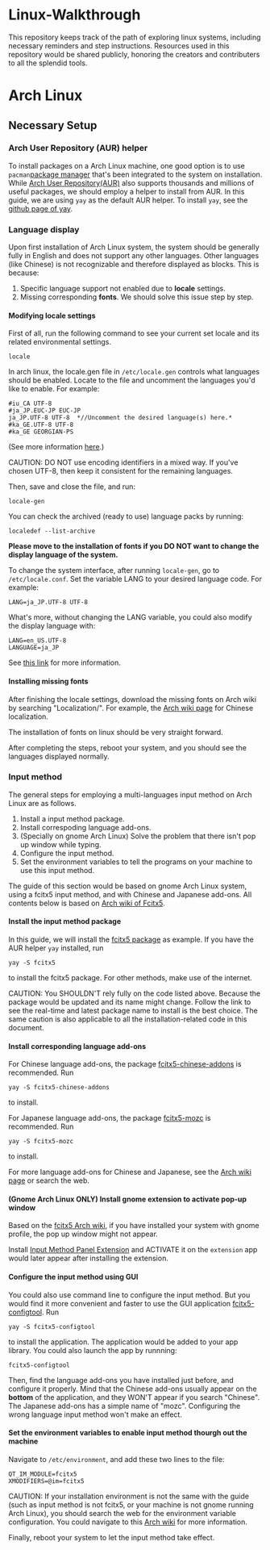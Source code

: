 # Linux-Walkthrough
This repository keeps track of the path of exploring linux systems, including necessary reminders and step instructions. Resources used in this repository would be shared publicly, honoring the creators and contributers to all the splendid tools.

# Arch Linux
## Necessary Setup
### Arch User Repository (AUR) helper
To install packages on a Arch Linux machine, one good option is to use `pacman`[package manager](https://wiki.archlinux.org/title/Pacman) that's been integrated to the system on installation.
While [Arch User Repository(AUR)](https://wiki.archlinux.org/title/Arch_User_Repository) also supports thousands and millions of useful packages, we should employ a helper to install from AUR.
In this guide, we are using `yay` as the default AUR helper.
To install `yay`, see the [github page of yay](https://github.com/Jguer/yay).

### Language display
Upon first installation of Arch Linux system, the system should be generally fully in English and does not support any other languages. Other languages (like Chinese) is not recognizable and therefore displayed as blocks. This is because:
1. Specific language support not enabled due to **locale** settings.
2. Missing corresponding **fonts**.
We should solve this issue step by step.

#### Modifying locale settings
First of all, run the following command to see your current set locale and its related environmental settings.
```
locale
```
In arch linux, the locale.gen file in `/etc/locale.gen` controls what languages should be enabled. Locate to the file and uncomment the languages you'd like to enable. For example:
```
#iu_CA UTF-8  
#ja_JP.EUC-JP EUC-JP  
ja_JP.UTF-8 UTF-8  *//Uncomment the desired language(s) here.*
#ka_GE.UTF-8 UTF-8  
#ka_GE GEORGIAN-PS  
```
(See more information [here](https://wiki.archlinux.org/title/Locale).)

CAUTION: DO NOT use encoding identifiers in a mixed way. If you've chosen UTF-8, then keep it consistent for the remaining languages.

Then, save and close the file, and run:
```
locale-gen
```
You can check the archived (ready to use) language packs by running:
```
localedef --list-archive
```
**Please move to the installation of fonts if you DO NOT want to change the display language of the system.**

To change the system interface, after running `locale-gen`, go to `/etc/locale.conf`. Set the variable LANG to your desired language code. For example:
```
LANG=ja_JP.UTF-8 UTF-8
```
What's more, without changing the LANG variable, you could also modify the display language with:
```
LANG=en_US.UTF-8
LANGUAGE=ja_JP
```

See [this link](https://wiki.archlinux.org/title/Locale#Variables) for more information.

#### Installing missing fonts
After finishing the locale settings, download the missing fonts on Arch wiki by searching "Localization/<DESIRED LANGUAGE>". For example, the  [Arch wiki page](https://wiki.archlinux.org/title/Localization/Chinese) for Chinese localization.

The installation of fonts on linux should be very straight forward.

After completing the steps, reboot your system, and you should see the languages displayed normally.

### Input method
The general steps for employing a multi-languages input method on Arch Linux are as follows.
1. Install a input method package.
2. Install correspoding language add-ons.
3. (Specially on gnome Arch Linux) Solve the problem that there isn't pop up window while typing.
4. Configure the input method.
5. Set the environment variables to tell the programs on your machine to use this input method.

The guide of this section would be based on gnome Arch Linux system, using a fcitx5 input method, and with Chinese and Japanese add-ons. All contents below is based on [Arch wiki of Fcitx5](https://wiki.archlinux.org/title/Fcitx5).

#### Install the input method package
In this guide, we will install the [fcitx5 package](https://archlinux.org/packages/?name=fcitx5) as example.
If you have the AUR helper `yay` installed, run
```
yay -S fcitx5
```
to install the fcitx5 package.
For other methods, make use of the internet.

CAUTION: You SHOULDN'T rely fully on the code listed above. Because the package would be updated and its name might change. Follow the link to see the real-time and latest package name to install is the best choice. The same caution is also applicable to all the installation-related code in this document.

#### Install corresponding language add-ons
For Chinese language add-ons, the package [fcitx5-chinese-addons](https://archlinux.org/packages/?name=fcitx5-chinese-addons) is recommended. Run
```
yay -S fcitx5-chinese-addons
```
to install.

For Japanese language add-ons, the package [fcitx5-mozc](https://archlinux.org/packages/?name=fcitx5-mozc) is recommended. Run
```
yay -S fcitx5-mozc
```
to install.

For more language add-ons for Chinese and Japanese, see the [Arch wiki page](https://wiki.archlinuxcn.org/wiki/Fcitx5) or search the web.

#### (Gnome Arch Linux ONLY) Install gnome extension to activate pop-up window
Based on the [fcitx5 Arch wiki](https://wiki.archlinux.org/title/Fcitx5#GNOME), if you have installed your system with gnome profile, the pop up window might not appear.

Install [Input Method Panel Extension](https://extensions.gnome.org/extension/261/kimpanel/) and ACTIVATE it on the `extension` app would later appear after installing the extension.

#### Configure the input method using GUI
You could also use command line to configure the input method. But you would find it more convenient and faster to use the GUI application [fcitx5-configtool](https://archlinux.org/packages/?name=fcitx5-configtool). Run
```
yay -S fcitx5-configtool
```
to install the application. The application would be added to your app library. You could also launch the app by runnning:
```
fcitx5-configtool
```

Then, find the language add-ons you have installed just before, and configure it properly.
Mind that the Chinese add-ons usually appear on the **bottom** of the application, and they WON'T appear if you search "Chinese". The Japanese add-ons has a simple name of "mozc". Configuring the wrong language input method won't make an effect.

#### Set the environment variables to enable input method thourgh out the machine
Navigate to `/etc/environment`, and add these two lines to the file:
```
QT_IM_MODULE=fcitx5
XMODIFIERS=@im=fcitx5
```
CAUTION: If your installation environment is not the same with the guide (such as input method is not fcitx5, or your machine is not gnome running Arch Linux), you should search the web for the environment variable configuration. You could navigate to this [Arch wiki](https://wiki.archlinuxcn.org/wiki/Fcitx5#%E9%85%8D%E7%BD%AE) for more information.

Finally, reboot your system to let the input method take effect.
